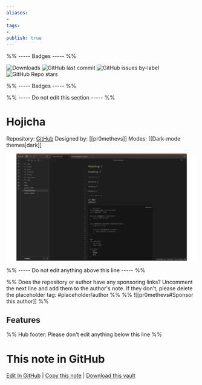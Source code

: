 ```yaml
---
aliases:
- 
tags: 
- 
publish: true
---
```


%% ----- Badges ----- %%

![Downloads](https://img.shields.io/badge/downloads-822-573E7A?style=for-the-badge&logo=)
![GitHub last commit](https://img.shields.io/github/last-commit/pr0methevs/Hojicha?color=573E7A&label=last%20update&logo=github&style=for-the-badge)
![GitHub issues by-label](https://img.shields.io/github/issues/pr0methevs/Hojicha/help%20wanted?color=573E7A&logo=github&style=for-the-badge) 
![GitHub Repo stars](https://img.shields.io/github/stars/pr0methevs/Hojicha?color=573E7A&logo=github&style=for-the-badge)

%% ----- Badges ----- %%

%% ----- Do not edit this section ----- %%

# Hojicha

Repository: [GitHub](https://github.com/pr0methevs/Hojicha)
Designed by: [[pr0methevs]]
Modes: [[Dark-mode themes|dark]]



![screenshot](https://github.com/pr0methevs/Hojicha/raw/HEAD/assets/thumbnail.png)

%% ----- Do not edit anything above this line ----- %% 

%% Does the repository or author have any sponsoring links? Uncomment the next line and add them to the author's note. If they don't, please delete the placeholder tag: #placeholder/author %%
%% ![[pr0methevs#Sponsor this author]] %%


## Features



%% Hub footer: Please don't edit anything below this line %%

# This note in GitHub

<span class="git-footer">[Edit In GitHub](https://github.dev/obsidian-community/obsidian-hub/blob/main/02%20-%20Community%20Expansions/02.05%20All%20Community%20Expansions/Themes/Hojicha.md "git-hub-edit-note") | [Copy this note](https://raw.githubusercontent.com/obsidian-community/obsidian-hub/main/02%20-%20Community%20Expansions/02.05%20All%20Community%20Expansions/Themes/Hojicha.md "git-hub-copy-note") | [Download this vault](https://github.com/obsidian-community/obsidian-hub/archive/refs/heads/main.zip "git-hub-download-vault") </span>
